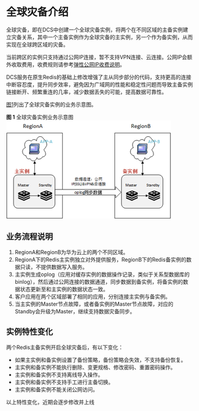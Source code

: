 # 全球灾备介绍<a name="ZH-CN_TOPIC_0149240988"></a>

全球灾备，即在DCS中创建一个全球灾备实例，将两个在不同区域的主备实例建立灾备关系，其中一个主备实例作为全球灾备的主实例，另一个作为备实例，从而实现在全球跨区域的灾备。

当前跨区的实例只支持通过公网IP连接，暂不支持VPN连接、云连接。公网IP会额外收取费用，收费规则请参考[弹性公网IP收费说明](https://www.huaweicloud.com/price_detail.html#/eip_detail)。

DCS服务在原生Redis的基础上修改增强了主从同步部分的代码，支持更高的连接中断容忍度，提升同步效率，避免因为广域网的性能和稳定性问题而导致主备实例链接断开、频繁重连的几率，减少数据丢失的可能，提高数据可靠性。

[图1](#fig4451103761718)列出了全球灾备实例的业务示意图。

**图 1**  全球灾备实例业务示意图<a name="fig4451103761718"></a>  
![](figures/全球灾备实例业务示意图.png "全球灾备实例业务示意图")

## 业务流程说明<a name="section1446519373020"></a>

1.  RegionA和RegionB为华为云上的两个不同区域。
2.  RegionA下的Redis主实例独立对外提供服务，RegionB下的Redis备实例的数据只读，不提供数据写入服务。
3.  主实例生成oplog（应用对缓存实例的数据操作记录，类似于关系型数据库的binlog），然后通过公网连接的数据通道，同步数据到备实例，将备实例的数据状态更新至和主实例的数据状态一致。
4.  客户应用在两个区域部署了相同的应用，分别连接主实例与备实例。
5.  当主实例的Master节点故障，或者备实例的Master节点故障，对应的Standby会升级为Master，继续支持数据灾备同步。

## 实例特性变化<a name="section1748718542250"></a>

两个Redis主备实例开启全球灾备后，有以下变化：

-   如果主实例和备实例设置了备份策略，备份策略会失效，不支持备份恢复。
-   主实例和备实例不能执行删除、变更规格、修改密码、重置密码操作。
-   主实例和备实例不支持离线导入操作。
-   主实例和备实例不支持手工进行主备切换。
-   主实例和备实例不能关闭公网访问。

以上特性变化，近期会逐步修改并上线

